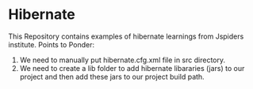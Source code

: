 # Hibernate
This Repository contains examples of hibernate learnings from Jspiders institute.
Points to Ponder:
1. We need to manually put hibernate.cfg.xml file in src directory.
2. We need to create a lib folder to add hibernate libararies (jars) to our project and then add these jars to our project build path.

